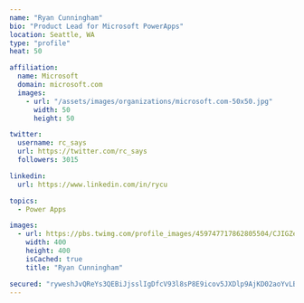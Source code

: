 ```yaml
---
name: "Ryan Cunningham"
bio: "Product Lead for Microsoft PowerApps"
location: Seattle, WA
type: "profile"
heat: 50

affiliation:
  name: Microsoft
  domain: microsoft.com
  images:
    - url: "/assets/images/organizations/microsoft.com-50x50.jpg"
      width: 50
      height: 50

twitter:
  username: rc_says
  url: https://twitter.com/rc_says
  followers: 3015

linkedin:
  url: https://www.linkedin.com/in/rycu

topics:
  - Power Apps

images:
  - url: https://pbs.twimg.com/profile_images/459747717862805504/CJIGZejd_400x400.png
    width: 400
    height: 400
    isCached: true
    title: "Ryan Cunningham"

secured: "ryweshJvQReYs3QEBiJjsslIgDfcV93l8sP8E9icov5JXDlp9AjKD02aoYvLBuxx+7i5QyQJA76GFeuXKxNbNWiZZJvnK1SGjEYEIWNoq+EZAgIHxpvFApN4C1AYQqxF3n0aq/jKdYRh9Zq6jsdc9wbiseKw26DFZFKbuN7E809Q0NJFnznq8JW/Pq7+3DNFrLQVgZJ4RbbA2MDyY+c9V8q15TVW/m6QiJam0uQnZ5ORLF+zcVsETA6tlBchbMc6S8IUhtJ1V9ohHyZTlvEF/XXr7WtV4ZC+Lue+xl5vmq9vFYk1XfCWKOrQVNg843/m47gmcGca0Zcbndd974IEdIdku97+d6YXyYvbV5d/AzWYIIfOQxQ8nv0eTjO1HTvSESAnw+C6e0KqGu7wdK3AvJqnhIvAhsHE8vVJQ1AQXiE=;q6+wehRDVZFy4MwkuZDcSA=="
---
```


